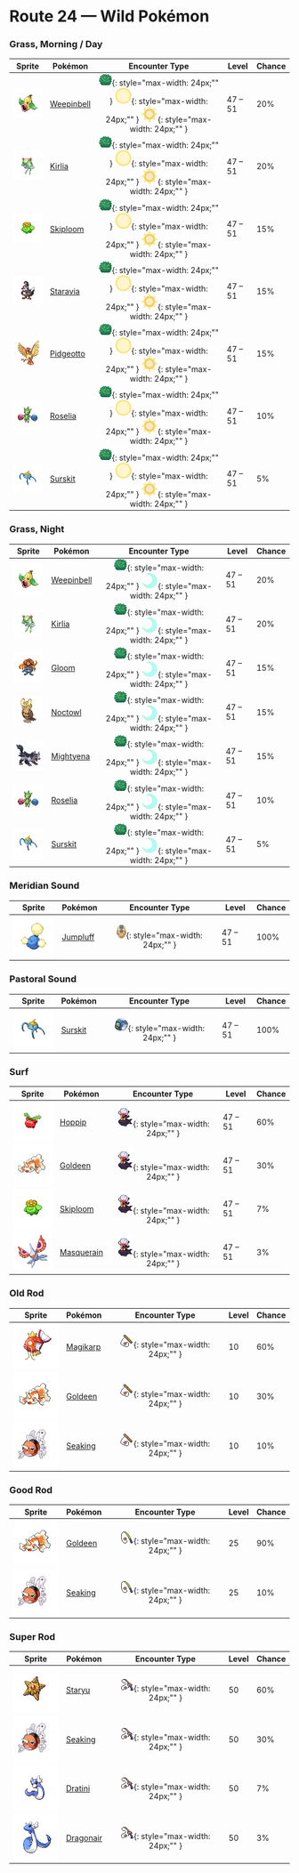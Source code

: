 # Route 24 — Wild Pokémon

### Grass, Morning / Day

| Sprite | Pokémon | Encounter Type | Level | Chance |
|:------:|---------|:--------------:|-------|--------|
| ![Weepinbell](../../assets/sprites/weepinbell/front.gif "Weepinbell: If its prey is bigger than its mouth, it slices up the victim with sharp leaves, then eats every morsel.") | [Weepinbell](../../pokemon/weepinbell.md) | ![Grass](../../assets/encounter_types/grass.png "Grass"){: style="max-width: 24px;"" } ![Morning](../../assets/encounter_types/morning.png "Morning"){: style="max-width: 24px;"" } ![Day](../../assets/encounter_types/day.png "Day"){: style="max-width: 24px;"" }| 47 – 51 | 20% |
| ![Kirlia](../../assets/sprites/kirlia/front.gif "Kirlia: It has a psychic power that enables it to distort the space around it and see into the future.") | [Kirlia](../../pokemon/kirlia.md) | ![Grass](../../assets/encounter_types/grass.png "Grass"){: style="max-width: 24px;"" } ![Morning](../../assets/encounter_types/morning.png "Morning"){: style="max-width: 24px;"" } ![Day](../../assets/encounter_types/day.png "Day"){: style="max-width: 24px;"" }| 47 – 51 | 20% |
| ![Skiploom](../../assets/sprites/skiploom/front.gif "Skiploom: It spreads its petals to absorb sunlight. It also floats in the air to get closer to the sun.") | [Skiploom](../../pokemon/skiploom.md) | ![Grass](../../assets/encounter_types/grass.png "Grass"){: style="max-width: 24px;"" } ![Morning](../../assets/encounter_types/morning.png "Morning"){: style="max-width: 24px;"" } ![Day](../../assets/encounter_types/day.png "Day"){: style="max-width: 24px;"" }| 47 – 51 | 15% |
| ![Staravia](../../assets/sprites/staravia/front.gif "Staravia: They maintain huge flocks, although fierce scuffles break out between various flocks.") | [Staravia](../../pokemon/staravia.md) | ![Grass](../../assets/encounter_types/grass.png "Grass"){: style="max-width: 24px;"" } ![Morning](../../assets/encounter_types/morning.png "Morning"){: style="max-width: 24px;"" } ![Day](../../assets/encounter_types/day.png "Day"){: style="max-width: 24px;"" }| 47 – 51 | 15% |
| ![Pidgeotto](../../assets/sprites/pidgeotto/front.gif "Pidgeotto: It renders its prey immobile using  well-developed claws, then carries the prey more than 60 miles to its nest.") | [Pidgeotto](../../pokemon/pidgeotto.md) | ![Grass](../../assets/encounter_types/grass.png "Grass"){: style="max-width: 24px;"" } ![Morning](../../assets/encounter_types/morning.png "Morning"){: style="max-width: 24px;"" } ![Day](../../assets/encounter_types/day.png "Day"){: style="max-width: 24px;"" }| 47 – 51 | 15% |
| ![Roselia](../../assets/sprites/roselia/front.gif "Roselia: ROSELIA that drink nutritionally rich springwater are said to reveal rare coloration when they bloom.") | [Roselia](../../pokemon/roselia.md) | ![Grass](../../assets/encounter_types/grass.png "Grass"){: style="max-width: 24px;"" } ![Morning](../../assets/encounter_types/morning.png "Morning"){: style="max-width: 24px;"" } ![Day](../../assets/encounter_types/day.png "Day"){: style="max-width: 24px;"" }| 47 – 51 | 10% |
| ![Surskit](../../assets/sprites/surskit/front.gif "Surskit: It secretes a thick, sweet-scented syrup from the tip of its head. It lives on weed-choked ponds.") | [Surskit](../../pokemon/surskit.md) | ![Grass](../../assets/encounter_types/grass.png "Grass"){: style="max-width: 24px;"" } ![Morning](../../assets/encounter_types/morning.png "Morning"){: style="max-width: 24px;"" } ![Day](../../assets/encounter_types/day.png "Day"){: style="max-width: 24px;"" }| 47 – 51 | 5% |

### Grass, Night

| Sprite | Pokémon | Encounter Type | Level | Chance |
|:------:|---------|:--------------:|-------|--------|
| ![Weepinbell](../../assets/sprites/weepinbell/front.gif "Weepinbell: If its prey is bigger than its mouth, it slices up the victim with sharp leaves, then eats every morsel.") | [Weepinbell](../../pokemon/weepinbell.md) | ![Grass](../../assets/encounter_types/grass.png "Grass"){: style="max-width: 24px;"" } ![Night](../../assets/encounter_types/night.png "Night"){: style="max-width: 24px;"" }| 47 – 51 | 20% |
| ![Kirlia](../../assets/sprites/kirlia/front.gif "Kirlia: It has a psychic power that enables it to distort the space around it and see into the future.") | [Kirlia](../../pokemon/kirlia.md) | ![Grass](../../assets/encounter_types/grass.png "Grass"){: style="max-width: 24px;"" } ![Night](../../assets/encounter_types/night.png "Night"){: style="max-width: 24px;"" }| 47 – 51 | 20% |
| ![Gloom](../../assets/sprites/gloom/front.gif "Gloom: It secretes a sticky, drool-like honey. Although sweet, it smells too repulsive to get very close.") | [Gloom](../../pokemon/gloom.md) | ![Grass](../../assets/encounter_types/grass.png "Grass"){: style="max-width: 24px;"" } ![Night](../../assets/encounter_types/night.png "Night"){: style="max-width: 24px;"" }| 47 – 51 | 15% |
| ![Noctowl](../../assets/sprites/noctowl/front.gif "Noctowl: When it needs to think, it rotates its head 180 degrees to sharpen its intellectual power.") | [Noctowl](../../pokemon/noctowl.md) | ![Grass](../../assets/encounter_types/grass.png "Grass"){: style="max-width: 24px;"" } ![Night](../../assets/encounter_types/night.png "Night"){: style="max-width: 24px;"" }| 47 – 51 | 15% |
| ![Mightyena](../../assets/sprites/mightyena/front.gif "Mightyena: It chases down prey in a pack of around ten. They defeat foes with perfectly coordinated teamwork.") | [Mightyena](../../pokemon/mightyena.md) | ![Grass](../../assets/encounter_types/grass.png "Grass"){: style="max-width: 24px;"" } ![Night](../../assets/encounter_types/night.png "Night"){: style="max-width: 24px;"" }| 47 – 51 | 15% |
| ![Roselia](../../assets/sprites/roselia/front.gif "Roselia: ROSELIA that drink nutritionally rich springwater are said to reveal rare coloration when they bloom.") | [Roselia](../../pokemon/roselia.md) | ![Grass](../../assets/encounter_types/grass.png "Grass"){: style="max-width: 24px;"" } ![Night](../../assets/encounter_types/night.png "Night"){: style="max-width: 24px;"" }| 47 – 51 | 10% |
| ![Surskit](../../assets/sprites/surskit/front.gif "Surskit: It secretes a thick, sweet-scented syrup from the tip of its head. It lives on weed-choked ponds.") | [Surskit](../../pokemon/surskit.md) | ![Grass](../../assets/encounter_types/grass.png "Grass"){: style="max-width: 24px;"" } ![Night](../../assets/encounter_types/night.png "Night"){: style="max-width: 24px;"" }| 47 – 51 | 5% |

### Meridian Sound

| Sprite | Pokémon | Encounter Type | Level | Chance |
|:------:|---------|:--------------:|-------|--------|
| ![Jumpluff](../../assets/sprites/jumpluff/front.gif "Jumpluff: Drifts on seasonal winds and spreads its cotton-like spores all over the world to make more offspring.") | [Jumpluff](../../pokemon/jumpluff.md) | ![Meridian Sound](../../assets/encounter_types/meridian_sound.png "Meridian Sound"){: style="max-width: 24px;"" }| 47 – 51 | 100% |

### Pastoral Sound

| Sprite | Pokémon | Encounter Type | Level | Chance |
|:------:|---------|:--------------:|-------|--------|
| ![Surskit](../../assets/sprites/surskit/front.gif "Surskit: It secretes a thick, sweet-scented syrup from the tip of its head. It lives on weed-choked ponds.") | [Surskit](../../pokemon/surskit.md) | ![Pastoral Sound](../../assets/encounter_types/pastoral_sound.png "Pastoral Sound"){: style="max-width: 24px;"" }| 47 – 51 | 100% |

### Surf

| Sprite | Pokémon | Encounter Type | Level | Chance |
|:------:|---------|:--------------:|-------|--------|
| ![Hoppip](../../assets/sprites/hoppip/front.gif "Hoppip: Its body is so light, it must grip the ground firmly with its feet to keep from being blown away.") | [Hoppip](../../pokemon/hoppip.md) | ![Surf](../../assets/encounter_types/surf.png "Surf"){: style="max-width: 24px;"" }| 47 – 51 | 60% |
| ![Goldeen](../../assets/sprites/goldeen/front.gif "Goldeen: A strong swimmer, it is capable of swimming nonstop up fast streams at a steady speed of five knots per hour.") | [Goldeen](../../pokemon/goldeen.md) | ![Surf](../../assets/encounter_types/surf.png "Surf"){: style="max-width: 24px;"" }| 47 – 51 | 30% |
| ![Skiploom](../../assets/sprites/skiploom/front.gif "Skiploom: It spreads its petals to absorb sunlight. It also floats in the air to get closer to the sun.") | [Skiploom](../../pokemon/skiploom.md) | ![Surf](../../assets/encounter_types/surf.png "Surf"){: style="max-width: 24px;"" }| 47 – 51 | 7% |
| ![Masquerain](../../assets/sprites/masquerain/front.gif "Masquerain: It flaps its four wings to hover and fly freely in any direction-- to and fro and sideways.") | [Masquerain](../../pokemon/masquerain.md) | ![Surf](../../assets/encounter_types/surf.png "Surf"){: style="max-width: 24px;"" }| 47 – 51 | 3% |

### Old Rod

| Sprite | Pokémon | Encounter Type | Level | Chance |
|:------:|---------|:--------------:|-------|--------|
| ![Magikarp](../../assets/sprites/magikarp/front.gif "Magikarp: For no reason, it jumps and splashes about, making it easy for predators like PIDGEOTTO to catch it mid-jump.") | [Magikarp](../../pokemon/magikarp.md) | ![Old Rod](../../assets/encounter_types/old_rod.png "Old Rod"){: style="max-width: 24px;"" }| 10 | 60% |
| ![Goldeen](../../assets/sprites/goldeen/front.gif "Goldeen: A strong swimmer, it is capable of swimming nonstop up fast streams at a steady speed of five knots per hour.") | [Goldeen](../../pokemon/goldeen.md) | ![Old Rod](../../assets/encounter_types/old_rod.png "Old Rod"){: style="max-width: 24px;"" }| 10 | 30% |
| ![Seaking](../../assets/sprites/seaking/front.gif "Seaking: Using its horn, it bores holes in riverbed boulders, making nests to prevent its eggs from washing away.") | [Seaking](../../pokemon/seaking.md) | ![Old Rod](../../assets/encounter_types/old_rod.png "Old Rod"){: style="max-width: 24px;"" }| 10 | 10% |

### Good Rod

| Sprite | Pokémon | Encounter Type | Level | Chance |
|:------:|---------|:--------------:|-------|--------|
| ![Goldeen](../../assets/sprites/goldeen/front.gif "Goldeen: A strong swimmer, it is capable of swimming nonstop up fast streams at a steady speed of five knots per hour.") | [Goldeen](../../pokemon/goldeen.md) | ![Good Rod](../../assets/encounter_types/good_rod.png "Good Rod"){: style="max-width: 24px;"" }| 25 | 90% |
| ![Seaking](../../assets/sprites/seaking/front.gif "Seaking: Using its horn, it bores holes in riverbed boulders, making nests to prevent its eggs from washing away.") | [Seaking](../../pokemon/seaking.md) | ![Good Rod](../../assets/encounter_types/good_rod.png "Good Rod"){: style="max-width: 24px;"" }| 25 | 10% |

### Super Rod

| Sprite | Pokémon | Encounter Type | Level | Chance |
|:------:|---------|:--------------:|-------|--------|
| ![Staryu](../../assets/sprites/staryu/front.gif "Staryu: Even if its body is torn, it can regenerate as long as the glowing central core remains intact.") | [Staryu](../../pokemon/staryu.md) | ![Super Rod](../../assets/encounter_types/super_rod.png "Super Rod"){: style="max-width: 24px;"" }| 50 | 60% |
| ![Seaking](../../assets/sprites/seaking/front.gif "Seaking: Using its horn, it bores holes in riverbed boulders, making nests to prevent its eggs from washing away.") | [Seaking](../../pokemon/seaking.md) | ![Super Rod](../../assets/encounter_types/super_rod.png "Super Rod"){: style="max-width: 24px;"" }| 50 | 30% |
| ![Dratini](../../assets/sprites/dratini/front.gif "Dratini: This Pokémon is full of life energy. It continually sheds its skin and grows steadily larger.") | [Dratini](../../pokemon/dratini.md) | ![Super Rod](../../assets/encounter_types/super_rod.png "Super Rod"){: style="max-width: 24px;"" }| 50 | 7% |
| ![Dragonair](../../assets/sprites/dragonair/front.gif "Dragonair: Its crystalline orbs appear to give this Pokémon the power to freely control the weather.") | [Dragonair](../../pokemon/dragonair.md) | ![Super Rod](../../assets/encounter_types/super_rod.png "Super Rod"){: style="max-width: 24px;"" }| 50 | 3% |

